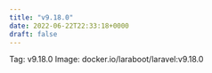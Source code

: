 ```yaml
---
title: "v9.18.0"
date: 2022-06-22T22:33:18+0000
draft: false
---
```


Tag: v9.18.0
Image: docker.io/laraboot/laravel:v9.18.0
